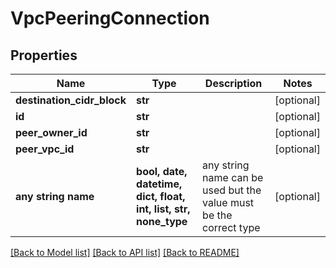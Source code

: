 # VpcPeeringConnection


## Properties
Name | Type | Description | Notes
------------ | ------------- | ------------- | -------------
**destination_cidr_block** | **str** |  | [optional] 
**id** | **str** |  | [optional] 
**peer_owner_id** | **str** |  | [optional] 
**peer_vpc_id** | **str** |  | [optional] 
**any string name** | **bool, date, datetime, dict, float, int, list, str, none_type** | any string name can be used but the value must be the correct type | [optional]

[[Back to Model list]](../README.md#documentation-for-models) [[Back to API list]](../README.md#documentation-for-api-endpoints) [[Back to README]](../README.md)


